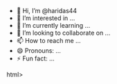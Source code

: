 - 👋 Hi, I’m @haridas44
- 👀 I’m interested in ...
- 🌱 I’m currently learning ...
- 💞️ I’m looking to collaborate on ...
- 📫 How to reach me ...
- 😄 Pronouns: ...
- ⚡ Fun fact: ...

<!---
haridas44/haridas44 is a ✨ special ✨ repository because its `README.md` (this file) appears on your GitHub profile.
You can click the Preview link to take a look at your changes.
--->
html>
<head>
<title>hello </title>
</head>
<body>
<script>
var not1 = 6;
var not2 = 4;
document.write("the addition is                         "+(not1+not2));
document.write("the substraction is                     "+(not1_not2));
document.write("the multiplication is                   "+(not1*not2));
document.write("the division is                               "+(not1/not2));
</script>
</body>
</html>
